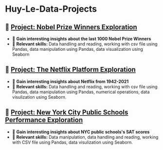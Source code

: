 # Huy-Le-Data-Projects

## 🔹 [Project: Nobel Prize Winners Exploration](./Nobel_Prize_Winners/)
- 🔗 **Gain interesting insights about the last 1000 Nobel Prize Winners**
- 🧠 **Relevant skills:**
Data handling and reading, working with csv file using Pandas, data manipulation using Pandas, data visualization using Seaborn

## 🔹 [Project: The Netflix Platform Exploration](./Netflix_movies/)
- 🔗 **Gain interesting insights about Netflix from 1942-2021**
- 🧠 **Relevant skills:**
Data handling and reading, working with csv file using Pandas, data manipulation using Pandas, numerical operations, data visulization using Seaborn.

## 🔹 [Project: New York City Public Schools Performance Exploration ](./NYC_Public_Schools_SAT/)
- 🔗 **Gain interesting insights about NYC public schools's SAT scores**
- 🧠 **Relevant skills:**
Data manipulation, data handling and reading, working with CSV file using Pandas, data visulization using Seaborn.
